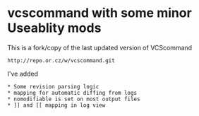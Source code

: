 vcscommand with some minor Useablity mods
=========================================


This is a fork/copy of the last updated version of VCScommand

    http://repo.or.cz/w/vcscommand.git

I've added

    * Some revision parsing logic
    * mapping for automatic diffing from logs
    * nomodifiable is set on most output files
    * ]] and [[ mapping in log view
